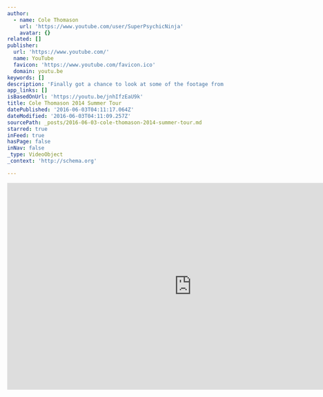 ```yaml
---
author:
  - name: Cole Thomason
    url: 'https://www.youtube.com/user/SuperPsychicNinja'
    avatar: {}
related: []
publisher:
  url: 'https://www.youtube.com/'
  name: YouTube
  favicon: 'https://www.youtube.com/favicon.ico'
  domain: youtu.be
keywords: []
description: 'Finally got a chance to look at some of the footage from the tour, hope you enjoy.'
app_links: []
isBasedOnUrl: 'https://youtu.be/jnhIfzEaU9k'
title: Cole Thomason 2014 Summer Tour
datePublished: '2016-06-03T04:11:17.064Z'
dateModified: '2016-06-03T04:11:09.257Z'
sourcePath: _posts/2016-06-03-cole-thomason-2014-summer-tour.md
starred: true
inFeed: true
hasPage: false
inNav: false
_type: VideoObject
_context: 'http://schema.org'

---
```

<iframe src="https://cdn.embedly.com/widgets/media.html?src=https%3A%2F%2Fwww.youtube.com%2Fembed%2FjnhIfzEaU9k%3Ffeature%3Doembed&amp;url=http%3A%2F%2Fwww.youtube.com%2Fwatch%3Fv%3DjnhIfzEaU9k&amp;image=https%3A%2F%2Fi.ytimg.com%2Fvi%2FjnhIfzEaU9k%2Fhqdefault.jpg&amp;key=b7d04c9b404c499eba89ee7072e1c4f7&amp;type=text%2Fhtml&amp;schema=youtube" width="854" height="480" scrolling="no" frameborder="0" allowfullscreen="" style=""></iframe>